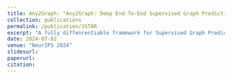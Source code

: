 ```yaml
---
title: Any2Graph: "Any2Graph: Deep End-To-End Supervised Graph Prediction With An Optimal Transport Loss"
collection: publications
permalink: /publication/JSTAR
excerpt: "A fully diffenrentiable framework for Supervised Graph Prediction"
date: 2024-07-02
venue: "NeurIPS 2024"
slidesurl: 
paperurl: 
citation: 
---
```


